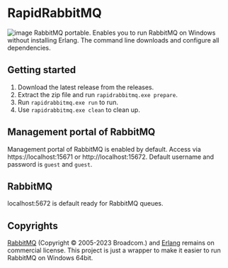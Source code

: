 # RapidRabbitMQ
![image](https://github.com/cloudfy/rapidrabbitmq/assets/31371919/b15b773b-1930-4c75-b67a-39ca97a83237)
RabbitMQ portable. Enables you to run RabbitMQ on Windows without installing Erlang. The command line downloads and configure all dependencies.

## Getting started
1. Download the latest release from the releases. 
2. Extract the zip file and run `rapidrabbitmq.exe prepare`.
3. Run `rapidrabbitmq.exe run` to run.
4. Use `rapidrabbitmq.exe clean` to clean up.

## Management portal of RabbitMQ
Management portal of RabbitMQ is enabled by default. Access via https://localhost:15671 or http://localhost:15672. Default username and password is `guest` and `guest`.

## RabbitMQ
localhost:5672 is default ready for RabbitMQ queues.

## Copyrights
[RabbitMQ](https://rabbitmq.com/) (Copyright © 2005-2023 Broadcom.) and [Erlang](https://www.erlang.org/) remains on commercial license. This project is just a wrapper to make it easier to run RabbitMQ on Windows 64bit.
